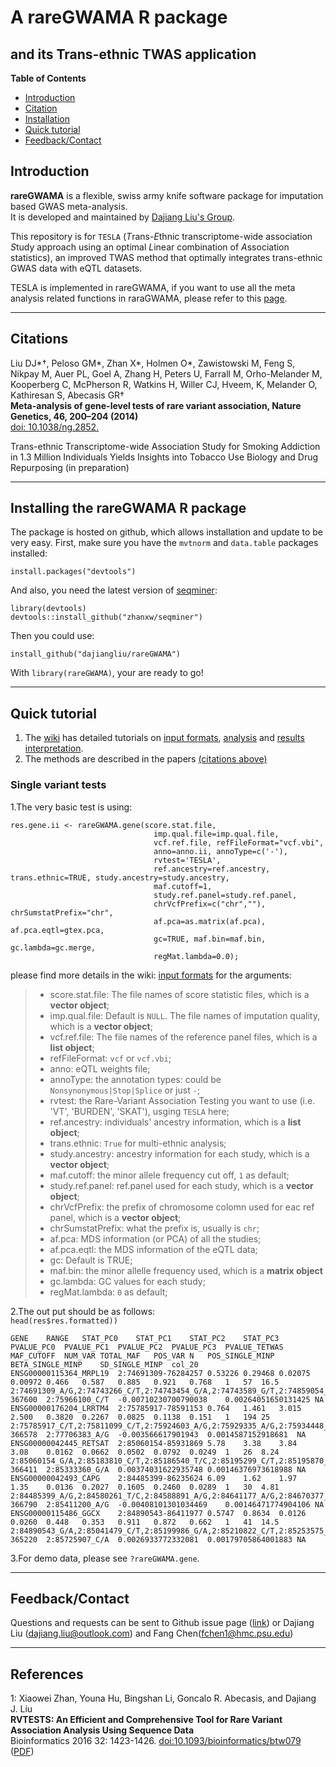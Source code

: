 # A rareGWAMA R package
## and its Trans-ethnic TWAS application

**Table of Contents**

- [Introduction](#introduction)
- [Citation](#citation)
- [Installation](#Installing-the-rareGWAMA-R-package)
- [Quick tutorial](#quick-tutorial)
- [Feedback/Contact](#Feedback/Contact)


## Introduction

**rareGWAMA** is a flexible, swiss army knife software package for imputation based GWAS meta-analysis.   
It is developed and maintained by [Dajiang Liu's Group](https://dajiangliu.blog/).

This repository is for `TESLA` (*T*rans-*E*thnic transcriptome-wide association *S*tudy approach using an optimal *L*inear combination of *A*ssociation statistics), an improved TWAS method that optimally integrates trans-ethnic GWAS data with eQTL datasets. 

TESLA is implemented in rareGWAMA, if you want to use all the meta analysis related functions in raraGWAMA, please refer to this [page](https://github.com/dajiangliu/rareGWAMA).

------------------------------------------------------
## Citations
Liu DJ*†, Peloso GM*, Zhan X*, Holmen O*, Zawistowski M, Feng S, Nikpay M, Auer PL, Goel A, Zhang H, Peters U, Farrall M, Orho-Melander M, Kooperberg C, McPherson R, Watkins H, Willer CJ, Hveem, K, Melander O, Kathiresan S, Abecasis GR†    
**Meta-analysis of gene-level tests of rare variant association, Nature Genetics, 46, 200–204 (2014)**  
[doi: 10.1038/ng.2852.](https://www.nature.com/articles/ng.2852)

Trans-ethnic Transcriptome-wide Association Study for Smoking Addiction in 1.3 Million Individuals Yields Insights into Tobacco Use Biology and Drug Repurposing
(in preparation)

------------------------------------------------------
## Installing the rareGWAMA R package <a name="Installing-the-rareGWAMA-R-package"></a>

The package is hosted on github, which allows installation and update to be very easy. First, make sure you have the `mvtnorm` and `data.table` packages installed:

    install.packages("devtools")

And also, you need the latest version of [seqminer](https://github.com/zhanxw/seqminer):

    library(devtools)
    devtools::install_github("zhanxw/seqminer")

Then you could use:

    install_github("dajiangliu/rareGWAMA")
    
With `library(rareGWAMA)`, your are ready to go!


------------------------------------------------------
## Quick tutorial <a name="quick-tutorial"></a>

1. The [wiki](https://github.com/funfunchen/rareGWAMA/wiki) has detailed tutorials on [input formats](), [analysis]() and [results interpretation]().
2. The methods are described in the papers [(citations above)](#citations)

### Single variant tests <a name="Single-variant-tests"></a>

1.The very basic test is using:  

```{r}
res.gene.ii <- rareGWAMA.gene(score.stat.file,
                                imp.qual.file=imp.qual.file,
                                vcf.ref.file, refFileFormat="vcf.vbi",
                                anno=anno.ii, annoType=c('-'),
                                rvtest='TESLA',
                                ref.ancestry=ref.ancestry, trans.ethnic=TRUE, study.ancestry=study.ancestry,
                                maf.cutoff=1,
                                study.ref.panel=study.ref.panel,
                                chrVcfPrefix=c("chr",""), chrSumstatPrefix="chr",
                                af.pca=as.matrix(af.pca), af.pca.eqtl=gtex.pca,
                                gc=TRUE, maf.bin=maf.bin, gc.lambda=gc.merge,
                                regMat.lambda=0.0);
```  

please find more details in the wiki: [input formats]() for the arguments:
> * score.stat.file: The file names of score statistic files, which is a **vector object**;
> * imp.qual.file: Default is `NULL`. The file names of imputation quality, which is a **vector object**;
> * vcf.ref.file: The file names of the reference panel files, which is a **list object**;
> * refFileFormat: `vcf` or `vcf.vbi`;
> * anno: eQTL weights file;
> * annoType: the annotation types: could be `Nonsynonymous|Stop|Splice` or just `-`;
> * rvtest: the Rare-Variant Association Testing you want to use (i.e. 'VT', 'BURDEN', 'SKAT'), usging `TESLA` here;
> * ref.ancestry: individuals' ancestry information, which is a **list object**;
> * trans.ethnic: `True` for multi-ethnic analysis;
> * study.ancestry:  ancestry information for each study, which is a **vector object**;
> * maf.cutoff: the minor allele frequency cut off, `1` as default;
> * study.ref.panel: ref.panel used for each study, which is a **vector object**;
> * chrVcfPrefix: the prefix of chromosome colomn used for eac ref panel, which is a **vector object**;
> * chrSumstatPrefix: what the prefix is, usually is `chr`;
> * af.pca: MDS information (or PCA) of all the studies;
> * af.pca.eqtl: the MDS information of the eQTL data;
> * gc: Default is TRUE;
> * maf.bin: the minor allelle frequency used, which is a **matrix object**
> * gc.lambda: GC values for each study;
> * regMat.lambda: `0` as default;  

2.The out put should be as follows:  
`head(res$res.formatted))`  

```
GENE	RANGE	STAT_PC0	STAT_PC1	STAT_PC2	STAT_PC3	PVALUE_PC0	PVALUE_PC1	PVALUE_PC2	PVALUE_PC3	PVALUE_TETWAS	MAF_CUTOFF	NUM_VAR	TOTAL_MAF	POS_VAR	N	POS_SINGLE_MINP	BETA_SINGLE_MINP	SD_SINGLE_MINP	col_20
ENSG00000115364_MRPL19	2:74691309-76284257	0.53226	0.29468	0.02075	0.00972	0.466	0.587	0.885	0.921	0.768	1	57	16.5	2:74691309_A/G,2:74743266_C/T,2:74743454_G/A,2:74743589_G/T,2:74859054_A/G,2:75001454_A/G,2:75097345_C/T,2:75118069_T/G,2:75157423_C/T,2:75165853_C/T,2:75280530_T/C,2:75290133_T/C,2:75304255_G/T,2:75350604_A/G,2:75351459_G/A,2:75563716_G/A,2:75651492_A/G,2:75653240_A/G,2:75654138_G/T,2:75654702_T/C,2:75655450_T/C,2:75655729_A/G,2:75656150_C/T,2:75656264_G/T,2:75659517_G/A,2:75660453_C/T,2:75660708_T/C,2:75661034_A/C,2:75663282_A/G,2:75663414_T/C,2:75664985_T/C,2:75665193_T/C,2:75668852_C/T,2:75669504_C/A,2:75673943_A/G,2:75676044_A/G,2:75679846_G/A,2:75704936_A/G,2:75715599_T/C,2:75746631_G/T,2:75761005_T/C,2:75762459_C/T,2:75770138_A/G,2:75772965_A/G,2:75774640_G/T,2:75774746_C/A,2:75930051_G/T,2:75932888_G/T,2:75956392_G/A,2:75966100_C/T,2:76017822_A/G,2:76020403_A/G,2:76027619_G/A,2:76027734_C/T,2:76028542_A/G,2:76283077_A/G,2:76284257_G/A	367600	2:75966100_C/T	-0.00710230700790038	0.00264051650131425	NA
ENSG00000176204_LRRTM4	2:75785917-78591153	0.764	1.461	3.015	2.500	0.3820	0.2267	0.0825	0.1138	0.151	1	194	25	2:75785917_C/T,2:75811099_C/T,2:75924603_A/G,2:75929335_A/G,2:75934448_T/C,2:75947603_A/G,2:75964796_G/A,2:75968106_G/A,2:75979669_C/T,2:75994721_G/T,2:76015939_C/A,2:76055861_A/G,2:76084660_C/T,2:76084846_G/A,2:76085742_A/G,2:76184009_C/T,2:76188656_A/G,2:76189283_T/C,2:76190139_A/G,2:76191972_A/G,2:76192446_T/C,2:76203580_T/C,2:76206969_A/G,2:76230844_C/T,2:76240856_A/G,2:76241299_G/T,2:76257424_A/C,2:76262593_C/T,2:76263150_T/G,2:76263446_A/G,2:76263532_T/G,2:76264207_C/T,2:76265873_A/C,2:76267835_T/C,2:76268105_T/C,2:76268134_G/T,2:76280030_A/G,2:76282513_G/T,2:76284271_G/A,2:76285164_T/C,2:76287154_A/G,2:76291247_G/A,2:76296776_T/G,2:76296891_C/T,2:76297031_C/T,2:76297283_T/C,2:76302129_T/C,2:76303045_C/T,2:76305457_T/C,2:76308232_A/G,2:76308931_T/C,2:76310416_T/G,2:76313107_G/A,2:76313905_G/A,2:76314071_A/G,2:76314765_A/G,2:76314930_G/A,2:76314946_C/T,2:76315129_A/G,2:76315212_A/G,2:76315812_A/G,2:76315926_C/T,2:76317234_A/G,2:76317295_G/A,2:76318622_T/C,2:76319039_G/A,2:76319401_T/G,2:76320197_C/T,2:76320688_C/T,2:76321521_A/G,2:76343295_T/C,2:76351762_A/G,2:76351775_T/C,2:76352062_T/G,2:76352781_A/G,2:76354216_G/A,2:76354816_G/A,2:76365060_A/G,2:76369107_G/T,2:76370677_C/T,2:76378579_C/T,2:76378708_A/G,2:76378967_G/T,2:76379536_G/A,2:76382470_T/C,2:76386983_C/T,2:76387103_G/A,2:76393000_T/C,2:76417669_T/G,2:76430824_C/T,2:76435278_C/T,2:76453863_A/G,2:76469664_A/G,2:76481571_T/C,2:76487995_T/C,2:76525352_A/C,2:76568904_C/T,2:76576709_A/C,2:76603389_A/G,2:76644081_G/T,2:76690457_G/A,2:76691941_G/A,2:76700022_C/A,2:76701093_C/A,2:76708388_C/T,2:76713923_C/A,2:76720337_C/T,2:76721399_A/G,2:76786256_A/G,2:76786984_A/G,2:76787451_T/C,2:76852286_C/T,2:76853046_A/C,2:76853165_T/C,2:76853196_G/A,2:76865459_G/A,2:76984216_G/A,2:76994464_T/G,2:76995808_A/G,2:77015656_T/C,2:77021515_G/A,2:77032192_T/C,2:77034538_G/A,2:77035327_C/T,2:77256221_A/C,2:77266581_C/T,2:77267399_T/C,2:77268165_T/C,2:77270116_A/G,2:77368415_A/G,2:77442946_G/T,2:77456436_C/T,2:77495314_A/G,2:77500617_A/G,2:77503099_C/T,2:77508538_T/C,2:77516459_C/T,2:77557184_A/G,2:77565393_G/A,2:77656821_G/A,2:77686020_T/C,2:77706383_A/G,2:77706397_C/T,2:77774623_G/A,2:77852359_C/T,2:77853992_T/C,2:77854126_G/A,2:77855346_A/C,2:77857511_C/T,2:77859195_T/C,2:77861663_A/G,2:77861674_A/G,2:77861739_A/G,2:77861825_A/G,2:77862056_A/G,2:77863952_G/A,2:77864163_A/G,2:77864294_C/T,2:77864312_A/C,2:77865981_T/C,2:77880733_A/C,2:78087888_C/T,2:78088177_C/T,2:78088305_A/C,2:78088891_C/T,2:78090406_C/T,2:78107029_T/C,2:78127253_T/C,2:78152890_C/A,2:78223818_C/T,2:78312540_G/A,2:78324313_G/A,2:78329039_T/G,2:78330345_C/T,2:78333291_G/A,2:78334887_G/A,2:78336448_G/T,2:78336525_T/G,2:78337263_T/C,2:78343998_C/A,2:78351602_G/T,2:78353072_C/T,2:78360919_C/A,2:78363417_A/G,2:78364579_T/C,2:78366270_C/T,2:78439453_C/T,2:78482801_T/C,2:78555362_T/C,2:78556974_A/C,2:78559572_G/T,2:78581552_G/A,2:78584019_C/T,2:78591153_A/G	366578	2:77706383_A/G	-0.003566617901943	0.0014587152918681	NA
ENSG00000042445_RETSAT	2:85060154-85931869	5.78	3.38	3.84	3.08	0.0162	0.0662	0.0502	0.0792	0.0249	1	26	8.24	2:85060154_G/A,2:85183810_C/T,2:85186540_T/C,2:85195299_C/T,2:85195870_A/C,2:85333360_G/A,2:85338511_T/C,2:85340538_C/T,2:85345910_G/A,2:85346280_C/A,2:85346892_G/A,2:85347139_C/A,2:85441189_G/A,2:85441865_A/G,2:85649558_A/G,2:85922642_A/C,2:85925585_A/C,2:85925776_C/T,2:85926546_A/G,2:85926881_C/T,2:85927621_G/A,2:85928121_C/T,2:85929854_T/C,2:85930472_G/T,2:85930874_C/A,2:85931869_T/G	366411	2:85333360_G/A	0.00374031622935748	0.00146376973618988	NA
ENSG00000042493_CAPG	2:84485399-86235624	6.09	1.62	1.97	1.35	0.0136	0.2027	0.1605	0.2460	0.0289	1	30	4.81	2:84485399_A/G,2:84580261_T/C,2:84588891_A/G,2:84641177_A/G,2:84670377_A/G,2:84679046_A/G,2:84689275_C/T,2:84731535_G/A,2:84779586_C/T,2:84792782_G/T,2:84812439_C/T,2:84814512_A/G,2:84819794_G/T,2:84846573_G/A,2:85310189_G/A,2:85349849_G/A,2:85366983_A/G,2:85383920_T/G,2:85389635_T/C,2:85394936_T/C,2:85395194_T/C,2:85398099_T/G,2:85411200_A/G,2:85420466_C/T,2:85806164_G/A,2:86141681_G/A,2:86165645_A/G,2:86216085_C/T,2:86228369_C/T,2:86235624_G/A	366790	2:85411200_A/G	-0.00408101301034469	0.00146471774904106	NA
ENSG00000115486_GGCX	2:84890543-86411977	0.5747	0.8634	0.0126	0.0260	0.448	0.353	0.911	0.872	0.662	1	41	14.5	2:84890543_G/A,2:85041479_C/T,2:85199986_G/A,2:85210822_C/T,2:85253575_T/G,2:85254276_G/A,2:85540612_C/T,2:85578244_C/A,2:85581614_A/G,2:85581748_C/T,2:85582866_C/T,2:85584106_G/A,2:85587861_C/T,2:85591365_T/C,2:85725907_C/A,2:85734723_C/T,2:85858022_G/A,2:85860886_T/C,2:85861843_G/A,2:85862014_C/A,2:85865130_T/C,2:85867056_G/T,2:85868078_G/A,2:85868309_C/T,2:85869687_C/A,2:85873484_G/A,2:85873888_T/C,2:85876532_C/T,2:85877606_C/T,2:85878029_T/C,2:85878375_A/G,2:85883080_A/G,2:85938320_T/C,2:86285865_G/A,2:86288998_C/T,2:86291126_A/C,2:86314543_A/C,2:86325796_G/T,2:86359649_T/C,2:86368878_A/G,2:86411977_C/T	365220	2:85725907_C/A	0.0026933772332081	0.00179705864001883	NA
```

3.For demo data, please see `?rareGWAMA.gene`.


------------------------------------------------------
## Feedback/Contact <a name="Feedback/Contact"></a>

Questions and requests can be sent to
Github issue page ([link](https://github.com/dajiangliu/rareGWAMA/issues))
or
Dajiang Liu ([dajiang.liu@outlook.com](mailto:dajiang.liu@outlook.com "mailto:dajiang.liu@outlook.com")) and Fang Chen([fchen1@hmc.psu.edu](mailto:fchen1@hmc.psu.edu))



------------------------------------------------------
## References

<a name="myfootnote1">1</a>: Xiaowei Zhan, Youna Hu, Bingshan Li, Goncalo R. Abecasis, and Dajiang J. Liu       
**RVTESTS: An Efficient and Comprehensive Tool for Rare Variant Association Analysis Using Sequence Data**      
Bioinformatics 2016 32: 1423-1426. [doi:10.1093/bioinformatics/btw079](http://bioinformatics.oxfordjournals.org/content/32/9/1423.short)  ([PDF](http://bioinformatics.oxfordjournals.org/content/32/9/1423.full.pdf+html))
